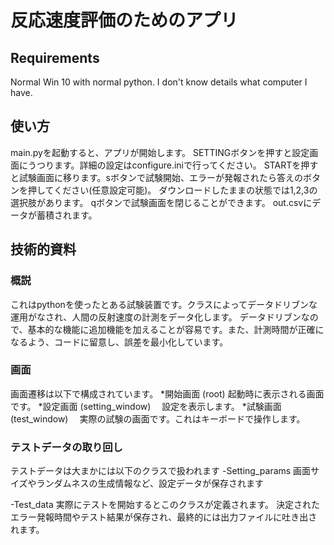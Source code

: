 # 反応速度評価のためのアプリ
## Requirements
Normal Win 10 with normal python. I don't know details what computer I have.
## 使い方
main.pyを起動すると、アプリが開始します。
SETTINGボタンを押すと設定画面にうつります。詳細の設定はconfigure.iniで行ってください。
STARTを押すと試験画面に移ります。sボタンで試験開始、エラーが発報されたら答えのボタンを押してください(任意設定可能)。
ダウンロードしたままの状態では1,2,3の選択肢があります。
qボタンで試験画面を閉じることができます。
out.csvにデータが蓄積されます。

## 技術的資料
### 概説
これはpythonを使ったとある試験装置です。クラスによってデータドリブンな運用がなされ、人間の反射速度の計測をデータ化します。
データドリブンなので、基本的な機能に追加機能を加えることが容易です。また、計測時間が正確になるよう、コードに留意し、誤差を最小化しています。

### 画面
画面遷移は以下で構成されています。
*開始画面 (root)
 起動時に表示される画面です。
*設定画面 (setting_window)
　設定を表示します。
*試験画面 (test_window)
　実際の試験の画面です。これはキーボードで操作します。

### テストデータの取り回し
テストデータは大まかには以下のクラスで扱われます
-Setting_params
 画面サイズやランダムネスの生成情報など、設定データが保存されます

-Test_data
 実際にテストを開始するとこのクラスが定義されます。
 決定されたエラー発報時間やテスト結果が保存され、最終的には出力ファイルに吐き出されます。
